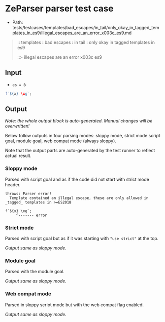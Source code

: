 # ZeParser parser test case

- Path: tests/testcases/templates/bad_escapes/in_tail/only_okay_in_tagged_templates_in_es9/illegal_escapes_are_an_error_x003c_es9.md

> :: templates : bad escapes : in tail : only okay in tagged templates in es9
>
> ::> illegal escapes are an error x003c es9

## Input

- `es = 8`

`````js
f`${x} \xg`;
`````

## Output

_Note: the whole output block is auto-generated. Manual changes will be overwritten!_

Below follow outputs in four parsing modes: sloppy mode, strict mode script goal, module goal, web compat mode (always sloppy).

Note that the output parts are auto-generated by the test runner to reflect actual result.

### Sloppy mode

Parsed with script goal and as if the code did not start with strict mode header.

`````
throws: Parser error!
  Template contained an illegal escape, these are only allowed in _tagged_ templates in >=ES2018

f`${x} \xg`;
     ^------- error
`````

### Strict mode

Parsed with script goal but as if it was starting with `"use strict"` at the top.

_Output same as sloppy mode._

### Module goal

Parsed with the module goal.

_Output same as sloppy mode._

### Web compat mode

Parsed in sloppy script mode but with the web compat flag enabled.

_Output same as sloppy mode._
